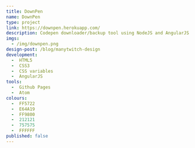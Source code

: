 ```yaml
---
title: DownPen
name: DownPen
type: project
link: https://downpen.herokuapp.com/
description: Codepen downloader/backup tool using NodeJS and AngularJS.
imgs:
  - /img/downpen.png
design-post: /blog/manytwitch-design
development:
  -  HTML5
  -  CSS3
  -  CSS variables
  -  AngularJS
tools:
  -  Github Pages
  -  Atom
colours:
  -  FF5722
  -  E64A19
  -  FF9800
  -  212121
  -  757575
  -  FFFFFF
published: false
---
```

